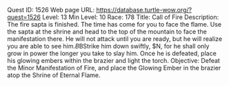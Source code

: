 Quest ID: 1526
Web page URL: https://database.turtle-wow.org/?quest=1526
Level: 13
Min Level: 10
Race: 178
Title: Call of Fire
Description: The fire sapta is finished. The time has come for you to face the flame. Use the sapta at the shrine and head to the top of the mountain to face the manifestation there. He will not attack until you are ready, but he will realize you are able to see him.$B$BStrike him down swiftly, $N, for he shall only grow in power the longer you take to slay him. Once he is defeated, place his glowing embers within the brazier and light the torch.
Objective: Defeat the Minor Manifestation of Fire, and place the Glowing Ember in the brazier atop the Shrine of Eternal Flame.
